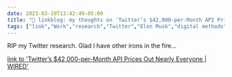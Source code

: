 ---date: 2023-03-10T13:42:49-05:00title: "🔗 linkblog: my thoughts on 'Twitter’s $42,000-per-Month API Prices Out Nearly Everyone | WIRED'"tags: ["link","Work","research","Twitter","Elon Musk","digital methods","digital traces research"]---RIP my Twitter research. Glad I have other irons in the fire...   [link to 'Twitter’s $42,000-per-Month API Prices Out Nearly Everyone | WIRED'](https://www.wired.com/story/twitter-data-api-prices-out-nearly-everyone/)